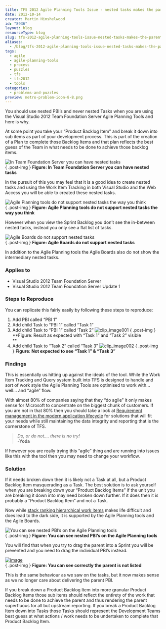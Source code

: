 ```yaml
---
title: TFS 2012 Agile Planning Tools Issue - nested tasks makes the parent task disappear
date: 2012-10-14
creator: Martin Hinshelwood
id: "8936"
layout: blog
resourceType: blog
slug: tfs-2012-agile-planning-tools-issue-nested-tasks-makes-the-parent-task-disappear
aliases:
  - /blog/tfs-2012-agile-planning-tools-issue-nested-tasks-makes-the-parent-task-disappear
tags:
  - agile
  - agile-planning-tools
  - process
  - puzzles
  - tfs
  - tfs2012
  - tools
categories:
  - problems-and-puzzles
preview: metro-problem-icon-8-8.png
---
```


You should use nested PBI’s and never nested Tasks when you are using the Visual Studio 2012 Team Foundation Server Agile Planning Tools and here is why.

At some point you take your “Product Backlog Item” and break it down into sub items as part of your development process. This is part of the creation of a Plan to complete those Backlog Items and that plan reflects the best guess of the Team in what needs to be done to achieve those backlog items.

![In Team Foundation Server you can have nested tasks](images/image30-4-4.png "In Team Foundation Server you can have nested tasks")  
{ .post-img }
**Figure: In Team Foundation Server you can have nested tasks**

In the pursuit of this you may feel that it is a good idea to create nested tasks and using the Work Item Tracking in both Visual Studio and the Web Access you will be able to created these nested tasks.

![Agile Planning tools do not support nested tasks the way you think](images/image31-5-5.png "Agile Planning tools do not support nested tasks the way you think")  
{ .post-img }
**Figure: Agile Planning tools do not support nested tasks the way you think**

However when you view the Sprint Backlog you don’t see the in-between nested tasks, instead you only see a flat list of tasks.

![Agile Boards do not support nested tasks](images/image32-6-6.png "Agile Boards do not support nested tasks")  
{ .post-img }
**Figure: Agile Boards do not support nested tasks**

In addition to the Agile Planning tools the Agile Boards also do not show the intermediary nested tasks.

### Applies to

- Visual Studio 2012 Team Foundation Server
- Visual Studio 2012 Team Foundation Server Update 1

### Steps to Reproduce

You can replicate this fairly easily by following these steps to reproduce:

1.  Add PBI called “PBI 1”
2.  Add child Task to “PBI 1” called “Task 1”
3.  Add child Task to “PBI 1” called ‘Task 2”
    ![clip_image001](images/clip_image001-1-1.png "clip_image001")
    { .post-img }
    **Figure: Result as expected with “Task 1” and “Task 2” visible  
     **
4.  Add child Task to “Task 2” called “Task 3”
    ![clip_image002](images/clip_image002-2-2.png "clip_image002")
    { .post-img }
    **Figure: Not expected to see “Task 1” & “Task 3”**

### Findings

This is essentially us hitting up against the ideals of the tool. While the Work Item Tracking and Query system built into TFS is designed to handle and sort of work style the Agile Planning Tools are optimised to work with… well… and “agile” flow.

With almost 80% of companies saying that they “do agile” it only makes sense for Microsoft to concentrate on the biggest chunk of customers. If you are not in that 80% then you should take a look at [Requirement management in the modern application lifecycle](http://blog.hinshelwood.com/requirement-management-in-the-modern-application-lifecycle/) for solutions that will fit your needs while still maintaining the data integrity and reporting that is the cornerstone of TFS.

> _Do, or do not…. there is no try!_  
> **\-Yoda**

If however you are really trying this “agile” thing and are running into issues like this with the tool then you may need to change your workflow.

### Solution

If it needs broken down then it is likely not a Task at all, but a Product Backlog Item masquerading as a Task. The best solution is to ask yourself when you are breaking down your “Product Backlog Items” if the unit you are breaking it down into may need broken down further. If it does then it is probably a “Product Backlog Item” and not a Task.

Now while [stack ranking hierarchical work items](http://blog.hinshelwood.com/you-cant-stack-rank-hierarchical-work-items/ "You can’t stack rank hierarchical work items?") makes life difficult and does lead to the dark side, it is supported by the Agile Planning tools and the Agile Boards.

![You can see nested PBI’s on the Agile Planning tools](images/image33-7-7.png "You can see nested PBI’s on the Agile Planning tools")  
{ .post-img }
**Figure: You can see nested PBI’s on the Agile Planning tools**

You will find that when you try to drag the parent into a Sprint you will be prevented and you need to drag the individual PBI’s instead.

[![image](images/image_thumb8-3-3.png "image")](http://blog.hinshelwood.com/files/2012/10/image34.png)  
{ .post-img }
**Figure: You can see correctly the parent is not listed**

This is the same behaviour as we saw on the tasks, but it now makes sense as we no longer care about delivering the parent PBI.

If you break down a Product Backlog Item into more granular Product Backlog Items those sub items should reflect the entirety of the work that needs to be done to achieve the parent and thus rendering the parent superfluous for all but upstream reporting. If you break a Product Backlog Item down into Tasks those Tasks should represent the Development Teams best guess at what actions / work needs to be undertaken to complete that Product Backlog Item.
